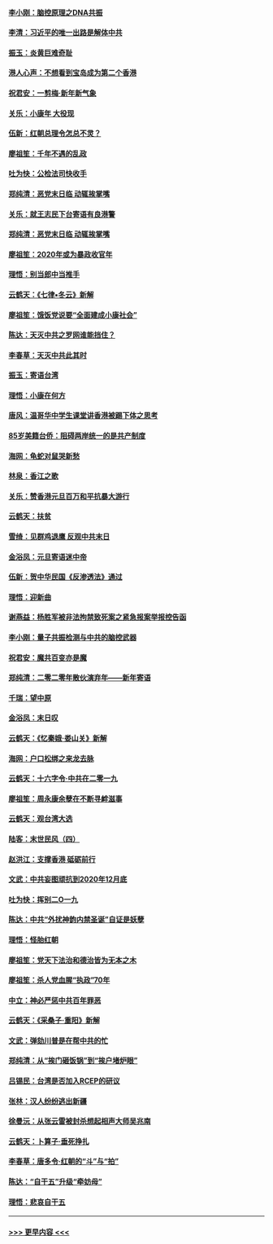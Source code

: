 #### [李小刚：脑控原理之DNA共振](../pages/nsc993/n11780962.md?t=01101833) 
#### [李清：习近平的唯一出路是解体中共](../pages/nsc993/n11780866.md?t=01101833) 
#### [振玉：炎黄巨难奇耻](../pages/nsc993/n11779632.md?t=01101833) 
#### [港人心声：不想看到宝岛成为第二个香港](../pages/nsc993/n11778817.md?t=01101833) 
#### [祝君安：一剪梅‧新年新气象](../pages/nsc993/n11776340.md?t=01101833) 
#### [关乐：小康年 大役现](../pages/nsc993/n11774213.md?t=01101833) 
#### [伍新：红朝总理令怎总不灵？](../pages/nsc993/n11770813.md?t=01101833) 
#### [廖祖笙：千年不遇的乱政](../pages/nsc993/n11770373.md?t=01101833) 
#### [吐为快：公检法司快收手](../pages/nsc993/n11770359.md?t=01101833) 
#### [郑纯清：恶党末日临 动辄挨掌嘴](../pages/nsc993/n11769912.md?t=01101833) 
#### [关乐：就王志民下台寄语有良港警](../pages/nsc993/n11769903.md?t=01101833) 
#### [郑纯清：恶党末日临 动辄挨掌嘴](../pages/nsc993/n11769356.md?t=01101833) 
#### [廖祖笙：2020年或为暴政收官年](../pages/nsc993/n11768216.md?t=01101833) 
#### [理悟：别当郎中当推手](../pages/nsc993/n11768243.md?t=01101833) 
#### [云鹤天：《七律▪冬云》新解](../pages/nsc993/n11768204.md?t=01101833) 
#### [廖祖笙：饿饭党说要“全面建成小康社会”](../pages/nsc993/n11767482.md?t=01101833) 
#### [陈达：天灭中共之罗网谁能挡住？](../pages/nsc993/n11767465.md?t=01101833) 
#### [李春草：天灭中共此其时](../pages/nsc993/n11767452.md?t=01101833) 
#### [振玉：寄语台湾](../pages/nsc993/n11767432.md?t=01101833) 
#### [理悟：小康在何方](../pages/nsc993/n11767394.md?t=01101833) 
#### [唐风：温哥华中学生课堂讲香港被踢下体之思考](../pages/nsc993/n11766848.md?t=01101833) 
#### [85岁美籍台侨：阻碍两岸统一的是共产制度](../pages/nsc993/n11765043.md?t=01101833) 
#### [海网：龟蛇对鼠哭新愁](../pages/nsc993/n11764895.md?t=01101833) 
#### [林泉：香江之歌](../pages/nsc993/n11764415.md?t=01101833) 
#### [关乐：赞香港元旦百万和平抗暴大游行](../pages/nsc993/n11764382.md?t=01101833) 
#### [云鹤天：扶贫](../pages/nsc993/n11764245.md?t=01101833) 
#### [雪绮：见群鸡退鹰  反观中共末日](../pages/nsc993/n11762112.md?t=01101833) 
#### [金浴凤：元旦寄语迷中帝](../pages/nsc993/n11761788.md?t=01101833) 
#### [伍新：贺中华民国《反渗透法》通过](../pages/nsc993/n11761994.md?t=01101833) 
#### [理悟：迎新曲](../pages/nsc993/n11761152.md?t=01101833) 
#### [谢燕益：杨胜军被非法拘禁致死案之紧急报案举报控告函](../pages/nsc993/n11756134.md?t=01101833) 
#### [李小刚：量子共振检测与中共的脑控武器](../pages/nsc993/n11754518.md?t=01101833) 
#### [祝君安：魔共百变亦是魔](../pages/nsc993/n11754469.md?t=01101833) 
#### [郑纯清：二零二零年散伙演弃年——新年寄语](../pages/nsc993/n11754195.md?t=01101833) 
#### [千瑞：望中原](../pages/nsc993/n11754159.md?t=01101833) 
#### [金浴凤：末日叹](../pages/nsc993/n11752359.md?t=01101833) 
#### [云鹤天：《忆秦娥‧娄山关》新解](../pages/nsc993/n11752348.md?t=01101833) 
#### [海网：户口松绑之来龙去脉](../pages/nsc993/n11752328.md?t=01101833) 
#### [云鹤天：十六字令‧中共在二零一九](../pages/nsc993/n11752305.md?t=01101833) 
#### [廖祖笙：周永康余孽在不断寻衅滋事](../pages/nsc993/n11751013.md?t=01101833) 
#### [云鹤天：观台湾大选](../pages/nsc993/n11751007.md?t=01101833) 
#### [陆客：末世民风（四）](../pages/nsc993/n11749203.md?t=01101833) 
#### [赵洪江：支撑香港 砥砺前行](../pages/nsc993/n11748482.md?t=01101833) 
#### [文武：中共妄图顽抗到2020年12月底](../pages/nsc993/n11748446.md?t=01101833) 
#### [吐为快：挥别二O一九](../pages/nsc993/n11748411.md?t=01101833) 
#### [陈达：中共“外扰神韵内禁圣诞”自证是妖孽](../pages/nsc993/n11748226.md?t=01101833) 
#### [理悟：怪胎红朝](../pages/nsc993/n11748206.md?t=01101833) 
#### [廖祖笙：党天下法治和德治皆为无本之木](../pages/nsc993/n11748135.md?t=01101833) 
#### [廖祖笙：杀人党血腥“执政”70年](../pages/nsc993/n11745144.md?t=01101833) 
#### [中立：神必严惩中共百年罪恶](../pages/nsc993/n11744970.md?t=01101833) 
#### [云鹤天：《采桑子‧重阳》新解](../pages/nsc993/n11744948.md?t=01101833) 
#### [文武：弹劾川普是在帮中共的忙](../pages/nsc993/n11744758.md?t=01101833) 
#### [郑纯清：从“挨门砸饭锅”到“挨户堵炉眼”](../pages/nsc993/n11744745.md?t=01101833) 
#### [吕锡民：台湾是否加入RCEP的研议](../pages/nsc993/n11744701.md?t=01101833) 
#### [张林：汉人纷纷逃出新疆](../pages/nsc993/n11743530.md?t=01101833) 
#### [徐曼沅：从张云雷被封杀想起相声大师吴兆南](../pages/nsc993/n11741816.md?t=01101833) 
#### [云鹤天：卜算子‧垂死挣扎](../pages/nsc993/n11739956.md?t=01101833) 
#### [李春草：唐多令‧红朝的“斗”与“拍”](../pages/nsc993/n11739830.md?t=01101833) 
#### [陈达：“自干五”升级“牵妨母”](../pages/nsc993/n11739724.md?t=01101833) 
#### [理悟：悲哀自干五](../pages/nsc993/n11739547.md?t=01101833) 

----
#### [ >>> 更早内容 <<< ](../indexes/nsc993-earlier.md)

